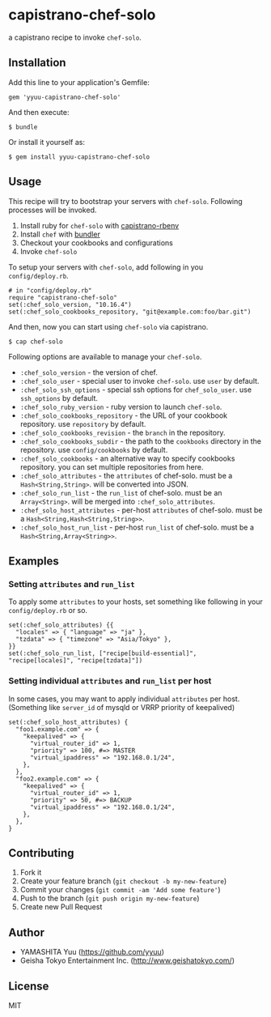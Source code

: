 # capistrano-chef-solo

a capistrano recipe to invoke `chef-solo`.

## Installation

Add this line to your application's Gemfile:

    gem 'yyuu-capistrano-chef-solo'

And then execute:

    $ bundle

Or install it yourself as:

    $ gem install yyuu-capistrano-chef-solo

## Usage

This recipe will try to bootstrap your servers with `chef-solo`. Following processes will be invoked.

1. Install ruby for `chef-solo` with [capistrano-rbenv](https://github.com/yyuu/capistrano-rbenv)
2. Install `chef` with [bundler](http://gembundler.com)
3. Checkout your cookbooks and configurations
4. Invoke `chef-solo`

To setup your servers with `chef-solo`, add following in you `config/deploy.rb`.

    # in "config/deploy.rb"
    require "capistrano-chef-solo"
    set(:chef_solo_version, "10.16.4")
    set(:chef_solo_cookbooks_repository, "git@example.com:foo/bar.git")

And then, now you can start using `chef-solo` via capistrano.

    $ cap chef-solo

Following options are available to manage your `chef-solo`.

 * `:chef_solo_version` - the version of chef.
 * `:chef_solo_user` - special user to invoke `chef-solo`. use `user` by default.
 * `:chef_solo_ssh_options` - special ssh options for `chef_solo_user`. use `ssh_options` by default.
 * `:chef_solo_ruby_version` - ruby version to launch `chef-solo`.
 * `:chef_solo_cookbooks_repository` - the URL of your cookbook repository. use `repository` by default.
 * `:chef_solo_cookbooks_revision` - the `branch` in the repository.
 * `:chef_solo_cookbooks_subdir` - the path to the `cookbooks` directory in the repository. use `config/cookbooks` by default.
 * `:chef_solo_cookbooks` - an alternative way to specify cookbooks repository. you can set multiple repositories from here.
 * `:chef_solo_attributes` - the `attributes` of chef-solo. must be a `Hash<String,String>`. will be converted into JSON.
 * `:chef_solo_run_list` - the `run_list` of chef-solo. must be an `Array<String>`. will be merged into `:chef_solo_attributes`.
 * `:chef_solo_host_attributes` - per-host `attributes` of chef-solo. must be a `Hash<String,Hash<String,String>>`.
 * `:chef_solo_host_run_list` - per-host `run_list` of chef-solo. must be a `Hash<String,Array<String>>`.

## Examples

### Setting `attributes` and `run_list`

To apply some `attributes` to your hosts, set something like following in your `config/deploy.rb` or so.

    set(:chef_solo_attributes) {{
      "locales" => { "language" => "ja" },
      "tzdata" => { "timezone" => "Asia/Tokyo" },
    }}
    set(:chef_solo_run_list, ["recipe[build-essential]", "recipe[locales]", "recipe[tzdata]"])

### Setting individual `attributes` and `run_list` per host

In some cases, you may want to apply individual `attributes` per host.
(Something like `server_id` of mysqld or VRRP priority of keepalived)

    set(:chef_solo_host_attributes) {
      "foo1.example.com" => {
        "keepalived" => {
          "virtual_router_id" => 1,
          "priority" => 100, #=> MASTER
          "virtual_ipaddress" => "192.168.0.1/24",
        },
      },
      "foo2.example.com" => {
        "keepalived" => {
          "virtual_router_id" => 1,
          "priority" => 50, #=> BACKUP
          "virtual_ipaddress" => "192.168.0.1/24",
        },
      },
    }


## Contributing

1. Fork it
2. Create your feature branch (`git checkout -b my-new-feature`)
3. Commit your changes (`git commit -am 'Add some feature'`)
4. Push to the branch (`git push origin my-new-feature`)
5. Create new Pull Request

## Author

- YAMASHITA Yuu (https://github.com/yyuu)
- Geisha Tokyo Entertainment Inc. (http://www.geishatokyo.com/)

## License

MIT
